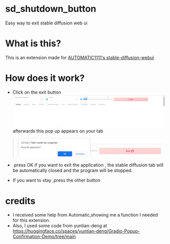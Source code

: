 # sd_shutdown_button
Easy way to exit stable diffusion web ui


# What is this?
This is an extension made for [AUTOMATIC1111's stable-diffusion-webui](https://github.com/AUTOMATIC1111/stable-diffusion-webui)

# How does it work?
- Click on the exit button 
![example_image](stopbutton.png)
afterwards this pop up appears on your tab
 > ![example_image](confirm_close.png)

- .press OK if you want to exit the application ,  the stable diffusion tab will be automatically closed
and the program will be stopped.

- If you want to stay ,press the other button


# credits 
- I received some help from Automatic,showing me a function I needed for this extension.
-  Also, I used some code from yuntian-deng  at https://huggingface.co/spaces/yuntian-deng/Gradio-Popup-Confirmation-Demo/tree/main 



